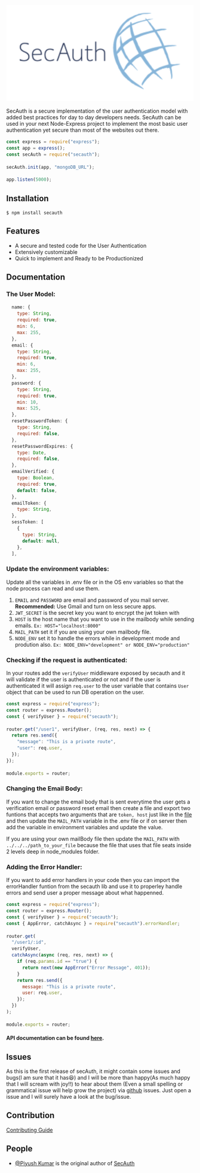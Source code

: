 ![SecAuth Logo](Images/logo.png)

SecAuth is a secure implementation of the user authentication model with added best practices for day to day developers needs. SecAuth can be used in your next Node-Express project to implement the most basic user authentication yet secure than most of the websites out there.

```js
const express = require("express");
const app = express();
const secAuth = require("secauth");

secAuth.init(app, "mongoDB_URL");

app.listen(5000);
```

## Installation

```
$ npm install secauth
```

## Features

- A secure and tested code for the User Authentication
- Extensively customizable
- Quick to implement and Ready to be Productionized

## Documentation

### The User Model:

```js
  name: {
    type: String,
    required: true,
    min: 6,
    max: 255,
  },
  email: {
    type: String,
    required: true,
    min: 6,
    max: 255,
  },
  password: {
    type: String,
    required: true,
    min: 10,
    max: 525,
  },
  resetPasswordToken: {
    type: String,
    required: false,
  },
  resetPasswordExpires: {
    type: Date,
    required: false,
  },
  emailVerified: {
    type: Boolean,
    required: true,
    default: false,
  },
  emailToken: {
    type: String,
  },
  sessToken: [
    {
      type: String,
      default: null,
    },
  ],
```

### Update the environment variables:

Update all the variables in .env file or in the OS env variables so that the node process can read and use them.

1. `EMAIL` and `PASSWORD` are email and password of you mail server. **Recommended:** Use Gmail and turn on less secure apps.
2. `JWT_SECRET` is the secret key you want to encrypt the jwt token with
3. `HOST` is the host name that you want to use in the mailbody while sending emails. `Ex: HOST="localhost:8000"`
4. `MAIL_PATH` set it if you are using your own mailbody file.
5. `NODE_ENV` set it to handle the errors while in development mode and prodution also. `Ex: NODE_ENV="development" or NODE_ENV="production"`

### Checking if the request is authenticated:

In your routes add the `verifyUser` middleware exposed by secauth and it will validate if the user is authenticated or not and if the user is authenticated it will assign `req.user` to the user variable that contains `User` object that can be used to run DB operation on the user.

```js
const express = require("express");
const router = express.Router();
const { verifyUser } = require("secauth");

router.get("/user1", verifyUser, (req, res, next) => {
  return res.send({
    "message": "This is a private route",
    "user": req.user,
  });
});

module.exports = router;
```

### Changing the Email Body:

If you want to change the email body that is sent everytime the user gets a verification email or password reset email then create a file and export two funtions that accepts two arguments that are `token, host` just like in the [file](https://github.com/SilverPoision/secAuth/blob/main/Controller/Misc/mailBody.js) and then update the `MAIL_PATH` variable in the .env file or if on server then add the variable in environment variables and update the value.

If you are using your own mailBody file then update the `MAIL_PATH` with `../../../path_to_your_file` because the file that uses that file seats inside 2 levels deep in node_modules folder.

### Adding the Error Handler:

If you want to add error handlers in your code then you can import the errorHandler funtion from the secauth lib and use it to properley handle errors and send user a proper message about what happenned.

```js
const express = require("express");
const router = express.Router();
const { verifyUser } = require("secauth");
const { AppError, catchAsync } = require("secauth").errorHandler;

router.get(
  "/user1/:id",
  verifyUser,
  catchAsync(async (req, res, next) => {
    if (req.params.id == "true") {
      return next(new AppError("Error Message", 401));
    }
    return res.send({
      message: "This is a private route",
      user: req.user,
    });
  })
);

module.exports = router;

```

#### API documentation can be found [here](https://documenter.getpostman.com/view/6036498/UVXjJvra).

## Issues

As this is the first release of secAuth, it might contain some issues and bugs(I am sure that it has😆) and I will be more than happy(As much happy that I will scream with joy!!) to hear about them (Even a small spelling or grammatical issue will help grow the project) via [github](https://github.com/SilverPoision/secAuth/issues) issues. Just open a issue and I will surely have a look at the bug/issue.

## Contribution

[Contributing Guide](https://github.com/SilverPoision/secAuth/blob/main/Contribution.md)

## People

- [@Piyush Kumar](https://twitter.com/silverpoision) is the original author of [SecAuth](https://github.com/SilverPoision/secAuth)
